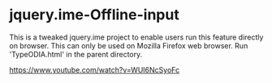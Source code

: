 jquery.ime-Offline-input
========================

This is a tweaked jquery.ime project to enable users run this feature directly on browser. This can only be used on Mozilla Firefox web browser. Run 'TypeODIA.html' in the parent directory.

https://www.youtube.com/watch?v=WUI6NcSyoFc
